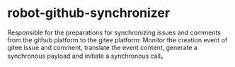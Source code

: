 # robot-github-synchronizer
Responsible for the preparations for synchronizing issues and comments from the github platform to the gitee platform: Monitor the creation event of gitee issue and comment, translate the event content, generate a synchronous payload and initiate a synchronous call。
